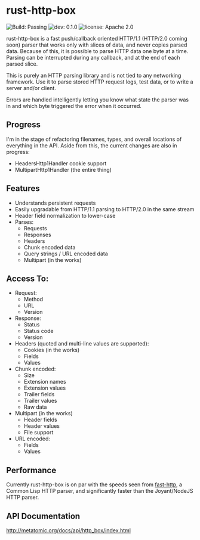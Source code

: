 # rust-http-box

![Build: Passing](https://img.shields.io/badge/build-passing-brightgreen.svg)
![dev: 0.1.0](https://img.shields.io/badge/dev-0.1.0-ff69b4.svg)
![license: Apache 2.0](https://img.shields.io/badge/license-Apache%202.0-blue.svg)

rust-http-box is a fast push/callback oriented HTTP/1.1 (HTTP/2.0 coming soon) parser that works
only with slices of data, and never copies parsed data. Because of this, it is
possible to parse HTTP data one byte at a time. Parsing can be interrupted during any callback,
and at the end of each parsed slice.

This is purely an HTTP parsing library and is not tied to any networking framework. Use it to parse
stored HTTP request logs, test data, or to write a server and/or client.

Errors are handled intelligently letting you know what state the parser was in and which byte
triggered the error when it occurred.

## Progress

I'm in the stage of refactoring filenames, types, and overall locations of everything in the API.
Aside from this, the current changes are also in progress:

- HeadersHttp1Handler cookie support
- MultipartHttp1Handler (the entire thing)

## Features

- Understands persistent requests
- Easily upgradable from HTTP/1.1 parsing to HTTP/2.0 in the same stream
- Header field normalization to lower-case
- Parses:
  - Requests
  - Responses
  - Headers
  - Chunk encoded data
  - Query strings / URL encoded data
  - Multipart (in the works)

## Access To:

- Request:
  - Method
  - URL
  - Version
- Response:
  - Status
  - Status code
  - Version
- Headers (quoted and multi-line values are supported):
  - Cookies (in the works)
  - Fields
  - Values
- Chunk encoded:
  - Size
  - Extension names
  - Extension values
  - Trailer fields
  - Trailer values
  - Raw data
- Multipart (in the works)
  - Header fields
  - Header values
  - File support
- URL encoded:
  - Fields
  - Values

## Performance

Currently rust-http-box is on par with the speeds seen from [fast-http](https://github.com/fukamachi/fast-http),
a Common Lisp HTTP parser, and significantly faster than the Joyant/NodeJS HTTP parser.

## API Documentation

http://metatomic.org/docs/api/http_box/index.html
